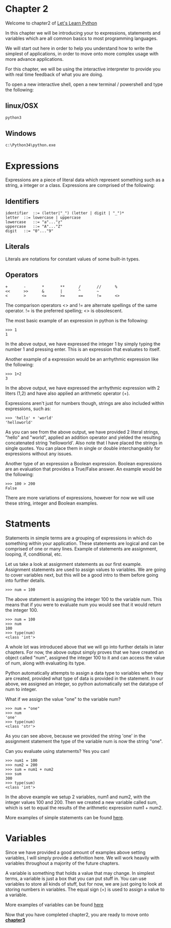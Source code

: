 # Chapter 2
Welcome to chapter2 of [Let's Learn Python](https://github.com/zerosignal0/lets-learn-python)

In this chapter we will be introducing your to expressions, statements and variables which are all common basics to most programming languages. 

We will start out here in order to help you understand how to write the simplest of applications, in order to move onto more complex usage with more advance applications.

For this chapter, we will be using the interactive interpreter to provide you with real time feedback of what you are doing. 

To open a new interactive shell, open a new terminal / powershell and type the following:

## linux/OSX
```bash
python3
```
## Windows
```bash
c:\Python34\python.exe
```

# Expressions

Expressions are a piece of literal data which represent something such as a string, a integer or a class.  Expressions are comprised of the following:

## Identifiers
```
identifier	::=	(letter|"_") (letter | digit | "_")*
letter	::=	lowercase | uppercase
lowercase	::=	"a"..."z"
uppercase	::=	"A"..."Z"
digit	::=	"0"..."9"
```

## Literals
Literals are notations for constant values of some built-in types.


## Operators
```
+       -       *       **      /       //      %
<<      >>      &       |       ^       ~
<       >       <=      >=      ==      !=      <>
```
The comparison operators <> and != are alternate spellings of the same operator. != is the preferred spelling; <> is obsolescent.

The most basic example of an expression in python is the following:

```shell
>>> 1
1
```

In the above output, we have expressed the integer 1 by simply typing the number 1 and pressing enter.  This is an expression that evaluates to itself.  

Another example of a expression would be an arrhythmic expression like the following:

```shell
>>> 1+2
3
```

In the above output, we have expressed the arrhythmic expression with 2 liters (1,2) and have also applied an arithmetic  operator (+).

Expressions aren't just for numbers though, strings are also included within expressions, such as:

```shell
>>> 'hello' + 'world'
'helloworld'
```

As you can see from the above output, we have provided 2 literal strings, "hello" and "world", applied an addition operator and yielded the resulting concatenated string 'helloworld'.  Also note that I have placed the strings in single quotes.  You can place them in single or double interchangeably for expressions without any issues.

Another type of an expression a Boolean expression.  Boolean expressions are an evaluation that provides a True/False answer.  An example would be the following:

```shell
>>> 100 > 200
False
```

There are more variations of expressions, however for now we will use these string, integer and Boolean examples. 

# Statments

Statements in simple terms are a grouping of expressions in which do something within your application.  These statements are logical and can be comprised of one or many lines.  Example of statements are assignment, looping, if, conditional, etc.

Let us take a look at assignment statements as our first example.  Assignment statements are used to assign values to variables.  We are going to cover variables next, but this will be a good intro to them before going into further details.

```shell
>>> num = 100
```

The above statement is assigning the integer 100 to the variable num.  This means that if you were to evaluate num you would see that it would return the integer 100.

```shell
>>> num = 100
>>> num
100
>>> type(num)
<class 'int'>
```

A whole lot was introduced above that we will go into further details in later chapters.  For now, the above output simply proves that we have created an object called "num", assigned the integer 100 to it and can access the value of num, along with evaluating its type.

Python automatically attempts to assign a data type to variables when they are created, provided what type of data is provided in the statement.  In our above, we assigned an integer, so python automatically set the datatype of num to integer.

What if we assign the value "one" to the variable num?

```shell
>>> num = "one"
>>> num
'one'
>>> type(num)
<class 'str'>
```

As you can see above, because we provided the string 'one' in the assignment statement the type of the variable num is now the string "one".

Can you evaluate using statements? Yes you can! 

```shell
>>> num1 = 100
>>> num2 = 200
>>> sum = num1 + num2
>>> sum
300
>>> type(sum)
<class 'int'>
```

In the above example we setup 2 variables, num1 and num2, with the integer values 100 and 200.  Then we created a new variable called sum, which is set to equal the results of the arithmetic expression num1 + num2.

More examples of simple statements can be found [here](https://docs.python.org/2/reference/simple_stmts.html).

# Variables

Since we have provided a good amount of examples above setting variables, I will simply provide a definition here.  We will work heavily with variables throughout a majority of the future chapters.

A variable is something that holds a value that may change. In simplest terms, a variable is just a box that you can put stuff in. You can use variables to store all kinds of stuff, but for now, we are just going to look at storing numbers in variables. The equal sign (=) is used to assign a value to a variable.

More examples of variables can be found [here](https://docs.python.org/3.4/tutorial/introduction.html)

Now that you have completed chapter2, you are ready to move onto **[chapter3](https://github.com/zerosignal0/lets-learn-python/blob/master/source/Chapter3/README.md)**
